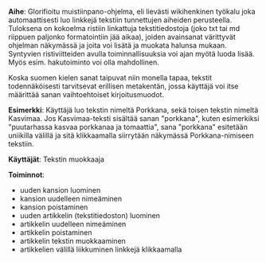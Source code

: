 **Aihe**: Glorifioitu muistiinpano-ohjelma, eli lievästi wikihenkinen työkalu joka automaattisesti luo linkkejä tekstiin tunnettujen aiheiden perusteella. Tuloksena on kokoelma ristiin linkattuja tekstitiedostoja (joko txt tai md riippuen paljonko formatointiin jää aikaa), joiden avainsanat värittyvät ohjelman näkymässä ja joita voi lisätä ja muokata halunsa mukaan. Syntyvien ristiviitteiden avulla toiminnallisuuksia voi ajan myötä luoda lisää. Myös esim. hakutoiminto voi olla mahdollinen.

Koska suomen kielen sanat taipuvat niin monella tapaa, tekstit todennäköisesti tarvitsevat erillisen metakentän, jossa käyttäjä voi itse määrittää sanan vaihtoehtoiset kirjoitusmuodot.

**Esimerkki**: Käyttäjä luo tekstin nimeltä Porkkana, sekä toisen tekstin nimeltä Kasvimaa. Jos Kasvimaa-teksti sisältää sanan "porkkana", kuten esimerkiksi "puutarhassa kasvaa porkkanaa ja tomaattia", sana "porkkana" esitetään uniikilla välillä ja sitä klikkaamalla siirrytään näkymässä Porkkana-nimiseen tekstiin.

**Käyttäjät**: Tekstin muokkaaja

**Toiminnot**:
* uuden kansion luominen
* kansion uudelleen nimeäminen
* kansion poistaminen
* uuden artikkelin (tekstitiedoston) luominen
* artikkelin uudelleen nimeäminen
* artikkelin poistaminen
* artikkelin tekstin muokkaaminen
* artikkelien välillä liikkuminen linkkejä klikkaamalla
